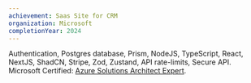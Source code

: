 ```yaml
---
achievement: Saas Site for CRM
organization: Microsoft
completionYear: 2024
---
```


Authentication, Postgres database, Prism, NodeJS, TypeScript, React, NextJS, ShadCN, Stripe, Zod, Zustand, API rate-limits, Secure API.
Microsoft Certified: [Azure Solutions Architect Expert](https://learn.microsoft.com/api/credentials/share/en-us/johntday/ADC2BC3430DF046F?sharingId).